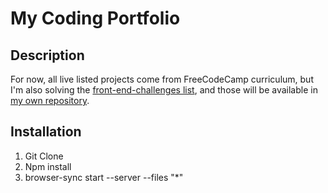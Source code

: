 <h1>My Coding Portfolio</h1>

<h2>Description</h2>

For now, all live listed projects come from FreeCodeCamp curriculum, but I'm also solving the <a href="https://github.com/LFeh/frontend-challenges">front-end-challenges list</a>, and those will be available in <a href="https://github.com/andreaweb/front-end-challenges">my own repository</a>.

<h2>Installation</h2>
<ol>
<li>Git Clone</li>
<li>Npm install</li>
<li>browser-sync start --server --files "*"</li>
</ol>